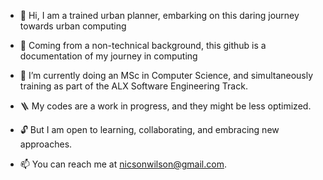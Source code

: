 - 👋 Hi, I am a trained urban planner, embarking on this daring journey towards urban computing
- 👀 Coming from a non-technical background, this github is a documentation of my journey in computing
- 🌱 I’m currently doing an MSc in Computer Science, and simultaneously training as part of the ALX Software Engineering Track.
- 🪜 My codes are a work in progress, and they might be less optimized.
- 🔓 But I am open to learning, collaborating, and embracing new approaches.
  
- 📫 You can reach me at nicsonwilson@gmail.com.

<!---
sirnicson/sirnicson is a ✨ special ✨ repository because its `README.md` (this file) appears on your GitHub profile.
You can click the Preview link to take a look at your changes.
--->
